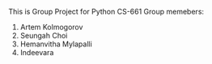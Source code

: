 This is Group Project for Python CS-661
Group memebers:
  1. Artem Kolmogorov
  2. Seungah Choi
  3. Hemanvitha Mylapalli
  4. Indeevara

